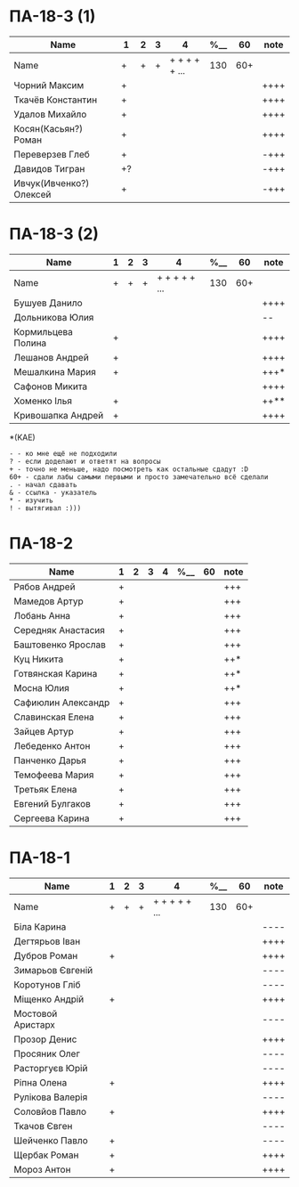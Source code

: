 # ПА-18-3 (1) 
|Name|1|2|3|4|________%__________|60|note|
| --- | --- | --- | --- | --- | --- | --- | --- |
|Name		|+|+|+|+ + + + + ...|		130		|60+||
|Чорний Максим		|+||||				||++++|
|Ткачёв	Константин	|+||||				||++++|
|Удалов	Михайло		|+||||				||++++|
|Косян(Касьян?) Роман 		|+||||				||++++|
|Переверзев Глеб	|+||||				||-+++|
|Давидов Тигран		|+?||||				||-+++|
|Ивчук(Ивченко?) Олексей		|+||||				||-+++|

# ПА-18-3 (2) 
|Name|1|2|3|4|________%__________|60|note|
| --- | --- | --- | --- | --- | --- | --- | --- |
|Name		|+|+|+|+ + + + + ...|		130		|60+||
|Бушуев Данило			|||||				||++++|
|Дольникова Юлия		|||||				||--|
|Кормильцева Полина		|+||||				||++++|
|Лешанов Андрей			|+||||				||++++|
|Мешалкина Мария		|+||||				||+++*|
|Сафонов Микита			|||||				||++++|
|Хоменко Ілья			|+||||				||++**|
|Кривошапка Андрей		|+||||				||++++|


*(KAE)
```
- - ко мне ещё не подходили
? - если доделают и ответят на вопросы 
+ - точно не меньше, надо посмотреть как остальные сдадут :D  
60+ - сдали лабы самыми первыми и просто замечательно всё сделали
. - начал сдавать
& - ссылка - указатель
* - изучить
! - вытягивал :)))

```

# ПА-18-2
|Name|1|2|3|4|________%__________|60|note|
| --- | --- | --- | --- | --- | --- | --- | --- |
|Рябов Андрей			|+||||				||+++|
|Мамедов Артур			|+||||				||+++|
|Лобань Анна			|+||||				||+++|
|Середняк Анастасия		|+||||				||+++|
|Баштовенко Ярослав		|+||||				||+++|
|Куц Никита				|+||||				||++*|
|Готвянская Карина		|+||||				||++*|
|Мосна Юлия				|+||||				||++*|
|Сафиюлин Александр		|+||||				||+++|
|Славинская Елена		|+||||				||+++|
|Зайцев Артур			|+||||				||+++|
|Лебеденко Антон		|+||||				||+++|
|Панченко Дарья			|+||||				||+++|
|Темофеева Мария		|+||||				||+++|
|Третьяк Елена			|+||||				||+++|
|Евгений Булгаков		|+||||				||+++|
|Сергеева Карина		|+||||				||+++|

# ПА-18-1
|Name|1|2|3|4|________%__________|60|note|
| --- | --- | --- | --- | --- | --- | --- | --- |
|Name		|+|+|+|+ + + + + ...|		130		|60+||
|Біла Карина			|||||				||----|
|Дегтярьов Іван			|||||				||++++|
|Дубров Роман			|+||||				||++++|
|Зимарьов Євгеній		|||||				||----|
|Коротунов Гліб			|||||				||----|
|Міщенко Андрій			|+||||				||++++|
|Мостовой Аристарх		|||||				||----|
|Прозор Денис			|||||				||++++|
|Просяник Олег			|||||				||----|
|Расторгуєв Юрій		|||||				||----|
|Ріпна Олена			|+||||				||++++|
|Рулікова Валерія		|||||				||----|
|Соловйов Павло			|+||||				||++++|
|Ткачов Євген			|||||				||----|
|Шейченко Павло			|+||||				||----|
|Щербак Роман			|+||||				||++++|
|Мороз Антон			|+||||				||++++|





